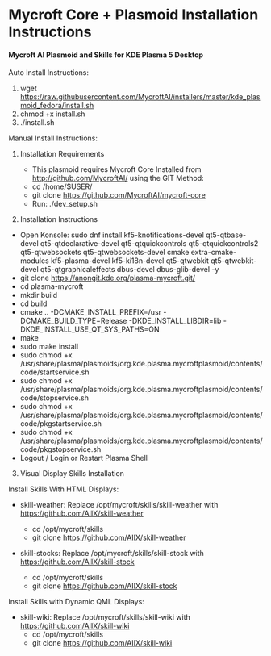 # Mycroft Core + Plasmoid Installation Instructions
#### Mycroft AI Plasmoid and Skills for KDE Plasma 5 Desktop

Auto Install Instructions:

1. wget https://raw.githubusercontent.com/MycroftAI/installers/master/kde_plasmoid_fedora/install.sh
2. chmod +x install.sh
3. ./install.sh

Manual Install Instructions: 

1. Installation Requirements

    + This plasmoid requires Mycroft Core Installed from http://github.com/MycroftAI/ using the GIT Method:
    + cd /home/$USER/
    + git clone https://github.com/MycroftAI/mycroft-core
    + Run: ./dev_setup.sh

2. Installation Instructions
  + Open Konsole: sudo dnf install kf5-knotifications-devel qt5-qtbase-devel qt5-qtdeclarative-devel qt5-qtquickcontrols qt5-qtquickcontrols2 qt5-qtwebsockets qt5-qtwebsockets-devel cmake extra-cmake-modules kf5-plasma-devel kf5-ki18n-devel qt5-qtwebkit qt5-qtwebkit-devel qt5-qtgraphicaleffects dbus-devel dbus-glib-devel -y
  + git clone https://anongit.kde.org/plasma-mycroft.git/
  + cd plasma-mycroft
  + mkdir build
  + cd build
  + cmake .. -DCMAKE_INSTALL_PREFIX=/usr -DCMAKE_BUILD_TYPE=Release   -DKDE_INSTALL_LIBDIR=lib -DKDE_INSTALL_USE_QT_SYS_PATHS=ON
  + make
  + sudo make install
  + sudo chmod +x /usr/share/plasma/plasmoids/org.kde.plasma.mycroftplasmoid/contents/code/startservice.sh
  + sudo chmod +x /usr/share/plasma/plasmoids/org.kde.plasma.mycroftplasmoid/contents/code/stopservice.sh
  + sudo chmod +x /usr/share/plasma/plasmoids/org.kde.plasma.mycroftplasmoid/contents/code/pkgstartservice.sh
  + sudo chmod +x /usr/share/plasma/plasmoids/org.kde.plasma.mycroftplasmoid/contents/code/pkgstopservice.sh
  + Logout / Login or Restart Plasma Shell

3. Visual Display Skills Installation

Install Skills With HTML Displays:
 + skill-weather: Replace /opt/mycroft/skills/skill-weather with https://github.com/AIIX/skill-weather
    + cd /opt/mycroft/skills
    + git clone https://github.com/AIIX/skill-weather
 
 + skill-stocks: Replace /opt/mycroft/skills/skill-stock with https://github.com/AIIX/skill-stock
    + cd /opt/mycroft/skills
    + git clone https://github.com/AIIX/skill-stock

Install Skills with Dynamic QML Displays:
 + skill-wiki: Replace /opt/mycroft/skills/skill-wiki with https://github.com/AIIX/skill-wiki
    + cd /opt/mycroft/skills
    + git clone https://github.com/AIIX/skill-wiki

